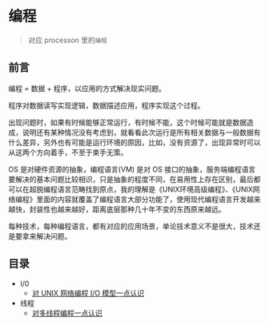 #   编程

>   对应 processon 里的`编程`

##  前言

编程 =  数据 + 程序，以应用的方式解决现实问题。

程序对数据读写实现逻辑，数据描述应用，程序实现这个过程。

出现问题时，如果有时候能够正常运行，有时候不能，这个时候可能就是数据造成，说明还有某种情况没有考虑到，就看看此次运行是所有相关数据与一般数据有什么差异，另外也有可能是运行环境的原因，比如，没有资源了，出现异常时可以从这两个方向着手，不至于束手无策。

OS 是对硬件资源的抽象，编程语言(VM) 是对 OS 接口的抽象，服务端编程语言要解决的基本问题比较相识，只是抽象的程度不同，在易用性上存在区别，最后都可以在超脱编程语言范畴找到原点，我的理解是《UNIX环境高级编程》、《UNIX网络编程》里面的内容就覆盖了编程语言大部分功能了，使用现代编程语言开发越来越快，封装性也越来越好，距离底层那种几十年不变的东西原来越远。

每种技术，每种编程语言，都有对应的应用场景，单论技术意义不是很大，技术还是要拿来解决问题。

##  目录
-   I/0
    -   [对 UNIX 网络编程 I/O 模型一点认识](io/010.md)
-   线程
    -   [对多线程编程一点认识](thread/100x.md)

